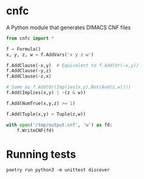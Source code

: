 # cnfc
A Python module that generates DIMACS CNF files

```python
from cnfc import *

f = Formula()
x, y, z, w = f.AddVars('x y z w')

f.AddClause(~x,y)  # Equivalent to f.Add(Or(~x,y))
f.AddClause(~y,z)
f.AddClause(~z,x)

# Same as f.Add(Or(Implies(x,y),Not(And(z,w))))
f.Add(Implies(x,y) | ~(z & w))

f.Add(NumTrue(x,y,z) >= 1)

f.Add(Tuple(x,y) < Tuple(z,w))

with open('/tmp/output.cnf', 'w') as fd:
    f.WriteCNF(fd)
```

Running tests
=============

```
poetry run python3 -m unittest discover
```